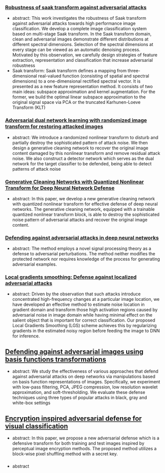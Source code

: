 ### [Robustness of saak transform against adversarial attacks](https://ieeexplore.ieee.org/iel7/8791230/8799366/08803240.pdf?casa_token=snoJp85EcsUAAAAA:ZiMzwd3S6Ba24HfdEaF9KUAW9YgZabNuj3bftLR812-ZeSalviMaILfXsW79UMcY4Z7S7CPlpQ)
- abstract: This work investigates the robustness of Saak transform
against adversarial attacks towards high performance image
classification. We develop a complete image classification
system based on multi-stage Saak transform. In the Saak
transform domain, clean and adversarial images demonstrate
different distributions at different spectral dimensions. Selection of the spectral dimensions at every stage can be viewed
as an automatic denoising process. Motivated by this observation, we carefully design strategies of feature extraction, representation and classification that increase adversarial robustness
- Saak transform: Saak transform defines a mapping from three-dimensional
real-valued function (consisting of spatial and spectral dimensions) to a one-dimensional rectified spectral vector. It is presented as a new feature representation method. It consists
of two main ideas: subspace approximation and kernel augmentation. For the former, we build the optimal linear subspace approximation to the original signal space via PCA or
the truncated Karhunen-Loeve Transform (KLT) 

### [Adversarial dual network learning with randomized image transform for restoring attacked images](https://ieeexplore.ieee.org/stamp/stamp.jsp?arnumber=8968395)
- abstract: We introduce a randomized nonlinear
transform to disturb and partially destroy the sophisticated pattern of attack noise. We then design a
generative cleaning network to recover the original image content damaged by this nonlinear transform
and remove residual attack noise. We also construct a detector network which serves as the dual network
for the target classifier to be defended, being able to detect patterns of attack noise

### [Generative Cleaning Networks with Quantized Nonlinear Transform for Deep Neural Network Defense](https://openreview.net/pdf?id=SkxOhANKDr)
- abstract: In this paper, we develop a new generative cleaning network with quantized nonlinear transform for
effective defense of deep neural networks. The generative cleaning network,
equipped with a trainable quantized nonlinear transform block, is able to destroy
the sophisticated noise pattern of adversarial attacks and recover the original image content.

### [Defending against adversarial attacks in deep neural networks](https://www.spiedigitallibrary.org/conference-proceedings-of-spie/11006/110061C/Defending-against-adversarial-attacks-in-deep-neural-networks/10.1117/12.2519268.short?SSO=1)
- abstract: The method employs a novel signal processing theory as a defense to adversarial perturbations. The method neither modifies the protected network nor requires knowledge of the process for generating adversarial examples. 

### [Local gradients smoothing: Defense against localized adversarial attacks](https://ieeexplore.ieee.org/stamp/stamp.jsp?arnumber=8658401&casa_token=ToUDz-lu-a0AAAAA:wmjpUQnPigxU5qmefAXZR5Oa8h8k02JiBR00qLv5ox89LXrlk-FGA1TSuc6isSrTvlYNqjK1RA)
- abstract: Driven by the observation
that such attacks introduce concentrated high-frequency
changes at a particular image location, we have developed
an effective method to estimate noise location in gradient
domain and transform those high activation regions caused
by adversarial noise in image domain while having minimal effect on the salient object that is important for correct
classification. Our proposed Local Gradients Smoothing
(LGS) scheme achieves this by regularizing gradients in the
estimated noisy region before feeding the image to DNN for
inference.


## [Defending against adversarial images using basis functions transformations](https://arxiv.org/abs/1803.10840)
- abstract: We study the effectiveness of various approaches that defend against adversarial attacks on
deep networks via manipulations based on basis function representations of images. Specifically, we experiment with low-pass filtering, PCA, JPEG compression, low resolution wavelet
approximation, and soft-thresholding. We evaluate these defense techniques using three types
of popular attacks in black, gray and white-box settings


## [Encryption inspired adversarial defense for visual classification](https://ieeexplore.ieee.org/stamp/stamp.jsp?arnumber=9190904&casa_token=Z1Iyo_hyV_QAAAAA:0UdK0p2dbvxrtukVhPI81PLJ6YuWkTOAQEWZ7Lu30-PjYfBU8Zn239IxIBVx-eVODokbHEAI7w)
- abstract: In this paper, we
propose a new adversarial defense which is a defensive transform for both training and test images inspired by perceptual
image encryption methods. The proposed method utilizes a
block-wise pixel shuffling method with a secret key.

### []()
- abstract
